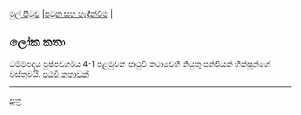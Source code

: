 [මුල් පිටුව](../index.md) |[පටුන සහ හැඳින්වීම](../හැඳින්වීම.md) |

## ලෝක කතා

ධම්මපදය පුෂ්පවර්ගය 4-1 පළමුවන පෘථුවි කථාවෙහි නියුතු පන්සීයක් භික්ෂූන්ගේ වස්තුවයි.
[පඨවි කතාවක්](https://pitaka.lk/dhammapada/katha-33.html)



-----
[සූත්‍ර](index.md)
